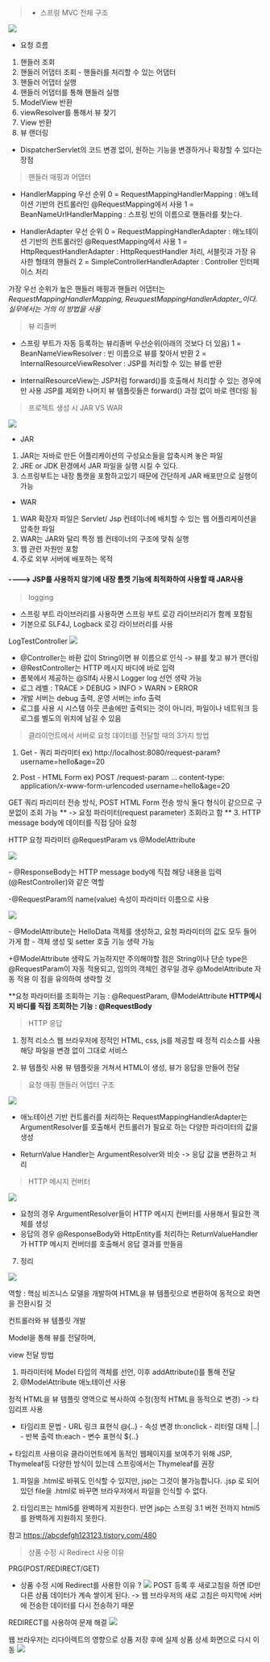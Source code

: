 
> * 스프링 MVC 전체 구조

![](https://velog.velcdn.com/images/bony9728/post/4f3c0a2c-9fd7-46cf-b841-83163a3d653b/image.png)

* 요청 흐름

1. 핸들러 조회
2. 핸들러 어댑터 조회 - 핸들러를 처리할 수 있는 어댑터
3. 핸들러 어댑터 실행
4. 핸들러 어댑터를 통해 핸들러 실행
5. ModelView 반환
6. viewResolver를 통해서 뷰 찾기
7. View 반환
8. 뷰 랜더링


* DispatcherServlet의 코드 변경 없이, 원하는 기능을 변경하거나 확장할 수 있다는 장점

> 핸들러 매핑과 어댑터 

* HandlerMapping 우선 순위
0 = RequestMappingHandlerMapping : 애노테이션 기반의 컨트롤러인 @RequestMapping에서 사용
1 = BeanNameUrlHandlerMapping : 스프링 빈의 이름으로 핸들러를 찾는다.

* HandlerAdapter 우선 순위
0 = RequestMappingHandlerAdapter : 애노테이션 기반의 컨트롤러인 @RequestMapping에서 사용
1 = HttpRequestHandlerAdapter : HttpRequestHandler 처리, 서블릿과 가장 유사한 형태의 핸들러
2 = SimpleControllerHandlerAdapter : Controller 인터페이스 처리

가장 우선 순위가 높은 핸들러 매핑과 핸들러 어댑터는 _RequestMappingHandlerMapping, ReuquestMappingHandlerAdapter_이다. 실무에서는 거의 이 방법을 사용_

>  뷰 리졸버

* 스프링 부트가 자동 등록하는 뷰리졸버 우선순위(아래의 것보다 더 있음)
1 = BeanNameViewResolver : 빈 이름으로 뷰를 찾아서 반환
2 = InternalResourceViewResolver : JSP를 처리할 수 있는 뷰를 반환


* InternalResourceView는 JSP처럼 forward()를 호출해서 처리할 수 있는 경우에만 사용
JSP를 제외한 나머지 뷰 템플릿들은 forward() 과정 없이 바로 렌더링 됨


>  프로젝트 생성 시 JAR VS WAR

![](https://velog.velcdn.com/images/bony9728/post/c33fb7a7-7783-47d2-80cc-374a4c60d646/image.png)

* JAR
1. JAR는 자바로 만든 어플리케이션의 구성요소들을 압축시켜 놓은 파일
2. JRE or JDK 환경에서 JAR 파일을 실행 시킬 수 있다.
3. 스프링부트는 내장 톰캣을 포함하고있기 때문에 간단하게 JAR 배포만으로 실행이 가능

* WAR

1. WAR 확장자 파일은 Servlet/ Jsp 컨테이너에 배치할 수 있는 웹 어플리케이션을 압축한 파일
2. WAR는 JAR와 달리 특정 웹 컨테이너의 구조에 맞춰 실행
3. 웹 관련 자원만 포함
4. 주로 외부 서버에 배포하는 목적


#### ----> JSP를 사용하지 않기에 내장 톰켓 기능에 최적화하여 사용할 때 JAR사용

> logging

* 스프링 부트 라이브러리를 사용하면 스프링 부트 로깅 라이브러리가 함께 포함됨
* 기본으로 SLF4J, Logback 로깅 라이브러리를 사용

LogTestController
![](https://velog.velcdn.com/images/bony9728/post/4c00f748-41a1-4e69-b010-28e5cd343baf/image.png)

* @Controller는 바환 값이 String이면 뷰 이름으로 인식 -> 뷰를 찾고 뷰가 랜더링
* @RestController는 HTTP 메시지 바디에 바로 입력 
* 롬북에서 제공하는 @Slf4j 사용시 Logger log 선언 생략 가능
* 로그 레벨 : TRACE > DEBUG > INFO > WARN > ERROR
* 개발 서버는 debug 출력, 운영 서버는 info 출력
* 로그를 사용 시 시스템 아웃 콘솔에만 출력되는 것이 아니라, 파일이나 네트워크 등 로그를 별도의 위치에 남길 수 있음

> 클라이언트에서 서버로 요청 데이터를 전달할 때의 3가지 방법

1. Get - 쿼리 파라미터
ex) http://localhost:8080/request-param?username=hello&age=20

2. Post - HTML Form
ex)
POST /request-param ...
content-type: application/x-www-form-urlencoded
username=hello&age=20

GET 쿼리 파리미터 전송 방식, POST HTML Form 전송 방식 둘다 형식이 같으므로 구분없이 조회 가능
**
-> 요청 파라미터(request parameter) 조회라고 함
**
3. HTTP message body에 데이터를 직접 담아 요청

HTTP 요청 파라미터 
 @RequestParam vs @ModelAttribute

![](https://velog.velcdn.com/images/bony9728/post/b9cac487-d03a-412c-bac4-f237e586adab/image.png)

\- @ResponseBody는 HTTP message body에 직접 해당 내용을 입력
 (@RestController)와 같은 역할
 
\-@RequestParam의 name(value) 속성이 파라미터 이름으로 사용

![](https://velog.velcdn.com/images/bony9728/post/2a672fc1-f6bc-4897-b746-a25cf1376173/image.png)

\- @ModelAttribute는 HelloData 객체를 생성하고, 요청 파라미터의 값도 모두 들어가게 함
\- 객체 생성 및 setter 호출 기능 생략 가능

\+@ModelAttribute 생략도 가능하지만 주의해야할 점은 String이나 단순 type은 @RequestParam이 자동 적용되고, 임의의 객체인 경우일 경우 @ModelAttribute 자동 적용 이 점을 유의하여 생략할 것


**요청 파라미터를 조회하는 기능 : @RequestParam, @ModelAttribute
**HTTP메시지 바디를 직접 조회하는 기능 : @RequestBody**

> HTTP 응답

1. 정적 리소스
웹 브라우저에 정적인 HTML, css, js를 제공할 때 정적 리소스를 사용
해당 파일을 변경 없이 그대로 서비스

2. 뷰 템플릿 사용
뷰 템플릿을 거쳐서 HTML이 생성, 뷰가 응답을 만들어 전달

> 요청 매핑 핸들러 어뎁터 구조

![](https://velog.velcdn.com/images/bony9728/post/0969325e-e08a-4568-ab54-8f68d3d73d8e/image.png)
* 애노테이션 기반 컨트롤러를 처리하는 RequestMappingHandlerAdapter는 ArgumentResolver를 호출해서 컨트롤러가 필요로 하는 다양한 파라미터의 값을 생성

* ReturnValue Handler는 ArgumentResolver와 비슷 -> 응답 값을 변환하고 처리

> HTTP 메시지 컨버터

![](https://velog.velcdn.com/images/bony9728/post/6806b91f-b61e-4933-a320-e825e7188d5f/image.png)

* 요청의 경우 ArgumentResolver들이 HTTP 메시지 컨버터를 사용해서 필요한 객체를 생성
* 응답의 경우 @ResponseBody와 HttpEntity를 처리하는 ReturnValueHandler가 HTTP 메시지 컨버터를 호출해서 응답 결과를 만들음

07. 정리

![](https://velog.velcdn.com/images/bony9728/post/3dad5abe-d05b-48e5-ae14-853dfc526d58/image.png)

역할 : 핵심 비즈니스 모델을 개발하여 HTML을 뷰 템플릿으로 변환하여 동적으로 화면을 전환시킬 것

컨트롤러와 뷰 템플릿 개발

Model을 통해 뷰를 전달하며,

view 전달 방법
1. 파라미터에 Model 타입의 객체를 선언, 이후 addAttribute()를 통해 전달
2. @ModelAttribute 애노테이션 사용

정적 HTML을 뷰 템플릿 영역으로 복사하여 수정(정적 HTML을 동적으로 변경) -> 타임리프 사용

* 타임리프 문법
\- URL 링크 표현식 @{..}
\- 속성 변경 th:onclick
\- 리터럴 대체 |..|
\- 반복 출력 th:each
\- 변수 표현식 ${..}


\+ 타임리프 사용이유
클라이언트에게 동적인 웹페이지를 보여주기 위해 JSP, Thymeleaf등 다양한 방식이 있는데 스프링에서는 Thymeleaf를 권장 

1. 파일을 .html로 바꿔도 인식할 수 있지만, jsp는 그것이 불가능합니다. .jsp 로 되어있던 file을 .html로 바꾸면 브라우저에서 파일을 인식할 수 없다.

2. 타임리프는 html5를 완벽하게 지원한다. 반면 jsp는 스프링 3.1 버전 전까지 html5를 완벽하게 지원하지 못한다.

참고 https://abcdefgh123123.tistory.com/480

>  상품 수정 시 Redirect 사용 이유


PRG(POST/REDIRECT/GET)

* 상품 수정 시에 Redirect를 사용한 이유 ?
![](https://velog.velcdn.com/images/bony9728/post/b48547cd-651f-40b0-8d7e-7be832e2bcb7/image.png)
POST 등록 후 새로고침을 하면 ID만 다른 상품 데이터가 계속 쌓이게 된다.
-> 웹 브라우저의 새로 고침은 마지막에 서버에 전송한 데이터를 다시 전송하기 때문


REDIRECT를 사용하여 문제 해결
![](https://velog.velcdn.com/images/bony9728/post/7eaf9370-e8ad-49a7-911a-8483da45cbb1/image.png)

웹 브라우저는 리다이렉트의 영향으로 상품 저장 후에 실제 상품 상세 화면으로 다시 이동
![](https://velog.velcdn.com/images/bony9728/post/0d627b2d-2904-4f37-85c7-33fd93b62aea/image.png)

